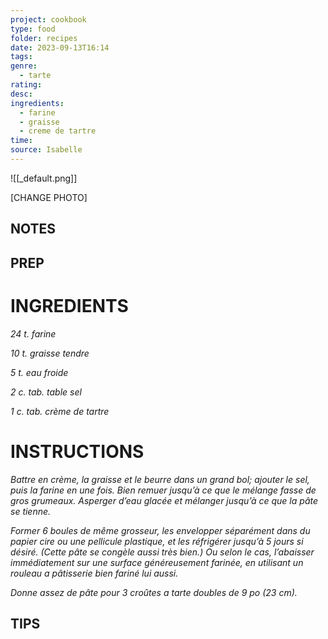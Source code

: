 ```yaml
---
project: cookbook
type: food
folder: recipes
date: 2023-09-13T16:14
tags: 
genre:
  - tarte
rating: 
desc: 
ingredients:
  - farine
  - graisse
  - creme de tartre
time: 
source: Isabelle
---
```


![[_default.png]]

[CHANGE PHOTO]


## NOTES




## PREP


# INGREDIENTS

_24 t. farine_

_10 t. graisse tendre_

_5 t. eau froide_

_2 c. tab. table sel_

_1 c. tab. crème de tartre_



# INSTRUCTIONS

_Battre en crème, la graisse et le beurre dans_
_un grand bol; ajouter le sel, puis la farine_
_en une fois. Bien remuer jusqu’à ce que le_
_mélange fasse de gros grumeaux. Asperger_
_d’eau glacée et mélanger jusqu’à ce que la_
_pâte se tienne._

_Former 6 boules de même grosseur, les_
_envelopper séparément dans du papier cire_
_ou une pellicule plastique, et les réfrigérer_
_jusqu’à 5 jours si désiré. (Cette pâte se_
_congèle aussi très bien.) Ou selon le cas,_
_l’abaisser immédiatement sur une surface_
_généreusement farinée, en utilisant un_
_rouleau a pâtisserie bien fariné lui aussi._

_Donne assez de pâte pour 3 croûtes a tarte_
_doubles de 9 po (23 cm)._



## TIPS



